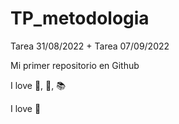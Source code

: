 # TP_metodologia
Tarea 31/08/2022 + Tarea 07/09/2022

Mi primer repositorio en Github

I love :pizza:, :dog:, :books:

I love :wine_glass:
